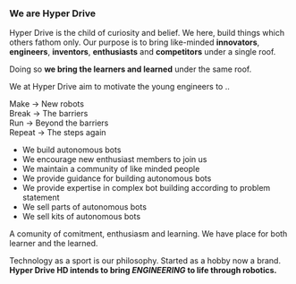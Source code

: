 ### We are Hyper Drive

Hyper Drive is the child of curiosity and belief. We here, build things which others fathom only. Our purpose is to bring like-minded **innovators**, **engineers**, **inventors**, **enthusiasts** and **competitors** under a single roof.

Doing so **we bring the learners and learned** under the same roof.

We at Hyper Drive aim to motivate the young engineers to ..

Make -> New robots<br/>
Break -> The barriers<br/>
Run -> Beyond the barriers<br/>
Repeat -> The steps again<br/>

- We build autonomous bots
- We encourage new enthusiast members to join us
- We maintain a community of like minded people
- We provide guidance for building autonomous bots
- We provide expertise in complex bot building according to problem statement
- We sell parts of autonomous bots
- We sell kits of autonomous bots

A comunity of comitment, enthusiasm and learning. We have place for both learner and the learned.

Technology as a sport is our philosophy. Started as a hobby now a brand. **Hyper Drive HD intends to bring *ENGINEERING* to life through robotics.**
